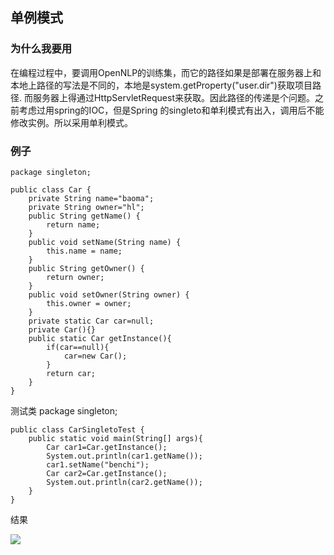 ## 单例模式
### 为什么我要用
在编程过程中，要调用OpenNLP的训练集，而它的路径如果是部署在服务器上和本地上路径的写法是不同的，本地是system.getProperty("user.dir")获取项目路径. 而服务器上得通过HttpServletRequest来获取。因此路径的传递是个问题。之前考虑过用spring的IOC，但是Spring 的singleto和单利模式有出入，调用后不能修改实例。所以采用单利模式。
### 例子
    package singleton;
    
    public class Car {
    	private String name="baoma";
    	private String owner="hl";
    	public String getName() {
    		return name;
    	}
    	public void setName(String name) {
    		this.name = name;
    	}
    	public String getOwner() {
    		return owner;
    	}
    	public void setOwner(String owner) {
    		this.owner = owner;
    	}
    	private static Car car=null;
    	private Car(){}
    	public static Car getInstance(){
    		if(car==null){
    			car=new Car();
    		}
    		return car;
    	}
    }


测试类
    package singleton;
    
    public class CarSingletoTest {
    	public static void main(String[] args){
    		Car car1=Car.getInstance();
    		System.out.println(car1.getName());
    		car1.setName("benchi");
    		Car car2=Car.getInstance();
    		System.out.println(car2.getName());
    	}
    }
    
结果

![](http://i.imgur.com/YEK1EO3.jpg)